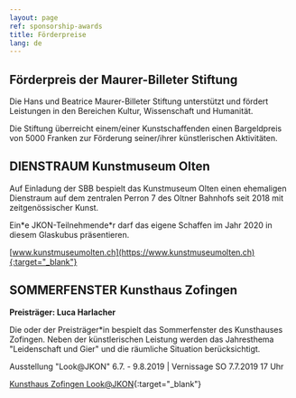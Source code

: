 ```yaml
---
layout: page
ref: sponsorship-awards
title: Förderpreise
lang: de
---
```


## Förderpreis der Maurer-Billeter Stiftung

Die Hans und Beatrice Maurer-Billeter Stiftung unterstützt und fördert Leistungen in den Bereichen Kultur, Wissenschaft und Humanität.

Die Stiftung überreicht einem/einer Kunstschaffenden einen Bargeldpreis von 5000 Franken zur Förderung seiner/ihrer künstlerischen Aktivitäten.

## DIENSTRAUM Kunstmuseum Olten

Auf Einladung der SBB bespielt das Kunstmuseum Olten einen ehemaligen Dienstraum auf dem zentralen Perron 7 des Oltner Bahnhofs seit 2018 mit zeitgenössischer Kunst.

Ein\*e JKON-Teilnehmende\*r darf das eigene Schaffen im Jahr 2020 in diesem Glaskubus präsentieren.

[www.kunstmuseumolten.ch](https://www.kunstmuseumolten.ch){:target="_blank"}

## SOMMERFENSTER Kunsthaus Zofingen

__Preisträger: Luca Harlacher__

Die oder der Preisträger\*in bespielt das Sommerfenster des Kunsthauses Zofingen. Neben der künstlerischen Leistung werden das Jahresthema "Leidenschaft und Gier" und die räumliche Situation berücksichtigt.

Ausstellung "Look@JKON" 6.7. - 9.8.2019 \| Vernissage SO 7.7.2019 17 Uhr

[Kunsthaus Zofingen Look@JKON](https://kunsthauszofingen.ch/2019/look-jkon-2019/){:target="_blank"}
